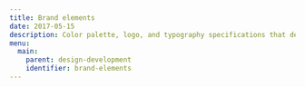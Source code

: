 ```yaml
---
title: Brand elements
date: 2017-05-15
description: Color palette, logo, and typography specifications that define and maintain the City’s visual identity
menu:
  main:
    parent: design-development
    identifier: brand-elements
---
```

